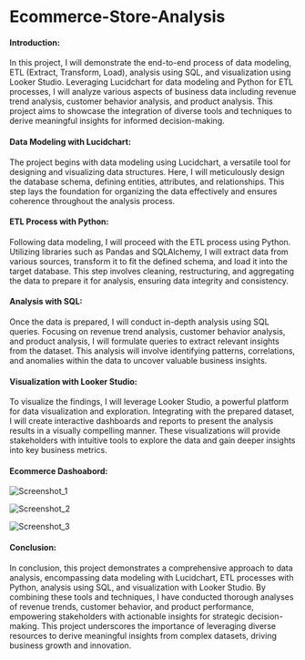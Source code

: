 # Ecommerce-Store-Analysis

#### Introduction:

In this project, I will demonstrate the end-to-end process of data modeling, ETL (Extract, Transform, Load), analysis using SQL, and visualization using Looker Studio. Leveraging Lucidchart for data modeling and Python for ETL processes, I will analyze various aspects of business data including revenue trend analysis, customer behavior analysis, and product analysis. This project aims to showcase the integration of diverse tools and techniques to derive meaningful insights for informed decision-making.

#### Data Modeling with Lucidchart:

The project begins with data modeling using Lucidchart, a versatile tool for designing and visualizing data structures. Here, I will meticulously design the database schema, defining entities, attributes, and relationships. This step lays the foundation for organizing the data effectively and ensures coherence throughout the analysis process.

#### ETL Process with Python:

Following data modeling, I will proceed with the ETL process using Python. Utilizing libraries such as Pandas and SQLAlchemy, I will extract data from various sources, transform it to fit the defined schema, and load it into the target database. This step involves cleaning, restructuring, and aggregating the data to prepare it for analysis, ensuring data integrity and consistency.

#### Analysis with SQL:

Once the data is prepared, I will conduct in-depth analysis using SQL queries. Focusing on revenue trend analysis, customer behavior analysis, and product analysis, I will formulate queries to extract relevant insights from the dataset. This analysis will involve identifying patterns, correlations, and anomalies within the data to uncover valuable business insights.

#### Visualization with Looker Studio:

To visualize the findings, I will leverage Looker Studio, a powerful platform for data visualization and exploration. Integrating with the prepared dataset, I will create interactive dashboards and reports to present the analysis results in a visually compelling manner. These visualizations will provide stakeholders with intuitive tools to explore the data and gain deeper insights into key business metrics.

#### Ecommerce Dashoabord:

![Screenshot_1](https://github.com/mdrakibhasanrc/Ecommerce-Store-Analysis/assets/103329593/4522ff33-beee-4920-a520-043f0957b115)

![Screenshot_2](https://github.com/mdrakibhasanrc/Ecommerce-Store-Analysis/assets/103329593/73c176ab-c479-4240-afdf-d5150084d3ca)

![Screenshot_3](https://github.com/mdrakibhasanrc/Ecommerce-Store-Analysis/assets/103329593/183ffb62-d07a-43f3-ae89-a89fec3f2a73)


#### Conclusion:

In conclusion, this project demonstrates a comprehensive approach to data analysis, encompassing data modeling with Lucidchart, ETL processes with Python, analysis using SQL, and visualization with Looker Studio. By combining these tools and techniques, I have conducted thorough analyses of revenue trends, customer behavior, and product performance, empowering stakeholders with actionable insights for strategic decision-making. This project underscores the importance of leveraging diverse resources to derive meaningful insights from complex datasets, driving business growth and innovation.
